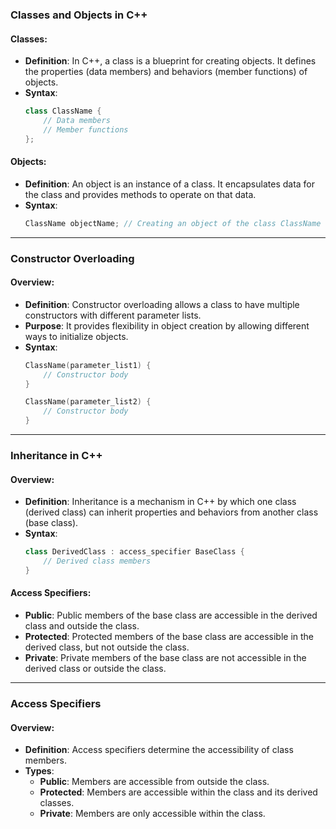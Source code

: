 
### Classes and Objects in C++

#### Classes:
- **Definition**: In C++, a class is a blueprint for creating objects. It defines the properties (data members) and behaviors (member functions) of objects.
- **Syntax**:
  ```cpp
  class ClassName {
      // Data members
      // Member functions
  };
  ```

#### Objects:
- **Definition**: An object is an instance of a class. It encapsulates data for the class and provides methods to operate on that data.
- **Syntax**:
  ```cpp
  ClassName objectName; // Creating an object of the class ClassName
  ```

---

### Constructor Overloading

#### Overview:
- **Definition**: Constructor overloading allows a class to have multiple constructors with different parameter lists.
- **Purpose**: It provides flexibility in object creation by allowing different ways to initialize objects.
- **Syntax**:
  ```cpp
  ClassName(parameter_list1) {
      // Constructor body
  }

  ClassName(parameter_list2) {
      // Constructor body
  }
  ```

---

### Inheritance in C++

#### Overview:
- **Definition**: Inheritance is a mechanism in C++ by which one class (derived class) can inherit properties and behaviors from another class (base class).
- **Syntax**:
  ```cpp
  class DerivedClass : access_specifier BaseClass {
      // Derived class members
  }
  ```

#### Access Specifiers:
- **Public**: Public members of the base class are accessible in the derived class and outside the class.
- **Protected**: Protected members of the base class are accessible in the derived class, but not outside the class.
- **Private**: Private members of the base class are not accessible in the derived class or outside the class.

---

### Access Specifiers

#### Overview:
- **Definition**: Access specifiers determine the accessibility of class members.
- **Types**:
  - **Public**: Members are accessible from outside the class.
  - **Protected**: Members are accessible within the class and its derived classes.
  - **Private**: Members are only accessible within the class.

